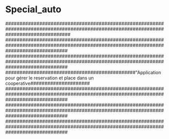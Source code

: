 # Special_auto
#######################################################################################################################################
######################################################################################################################################
######################################################################################################################################
##############################################"Application pour gérer le reservation et place dans un cooperative#####################
######################################################################################################################################
######################################################################################################################################
######################################################################################################################################
